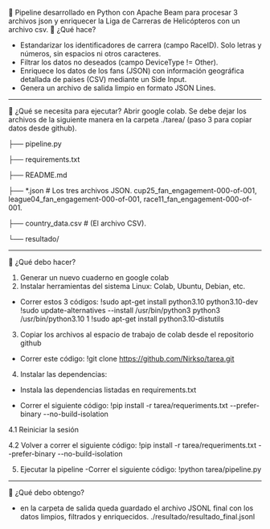 🚁 Pipeline desarrollado en Python con Apache Beam para procesar 3 archivos json y enriquecer la Liga de Carreras de Helicópteros con un archivo csv.
🚁 ¿Qué hace?
  * Estandarizar los identificadores de carrera (campo RaceID). Solo letras y números, sin espacios ni otros caracteres.
  * Filtrar los datos no deseados (campo DeviceType != Other).
  * Enriquece los datos de los fans (JSON) con información geográfica detallada de países (CSV) mediante un Side Input.
  * Genera un archivo de salida limpio en formato JSON Lines.
*********************************************************************************************************************************
🚁 ¿Qué se necesita para ejecutar?
Abrir google colab.
Se debe dejar los archivos de la siguiente manera en la carpeta ./tarea/ (paso 3 para copiar datos desde github).

├── pipeline.py

├── requirements.txt

├── README.md

├── *.json # Los tres archivos JSON. cup25_fan_engagement-000-of-001, league04_fan_engagement-000-of-001, race11_fan_engagement-000-of-001.

├── country_data.csv  # (El archivo CSV).

└── resultado/
*********************************************************************************************************************************
🚁 ¿Qué debo hacer?
1) Generar un nuevo cuaderno en google colab
2) Instalar herramientas del sistema Linux: Colab, Ubuntu, Debian, etc.
  - Correr estos 3  códigos:
!sudo apt-get install python3.10 python3.10-dev
!sudo update-alternatives --install /usr/bin/python3 python3 /usr/bin/python3.10 1
!sudo apt-get install python3.10-distutils

3) Copiar los archivos al espacio de trabajo de colab desde el repositorio github
  - Correr este código:
!git clone https://github.com/Nirkso/tarea.git
    
4) Instalar las dependencias:
  * Instala las dependencias listadas en requirements.txt
  - Correr el siguiente código:
!pip install -r tarea/requeriments.txt --prefer-binary --no-build-isolation

   4.1 Reiniciar la sesión

   4.2 Volver a correr el siguiente código:
!pip install -r tarea/requeriments.txt --prefer-binary --no-build-isolation

5) Ejecutar la pipeline
  -Correr el siguiente código:
   !python tarea/pipeline.py
*********************************************************************************************************************************
🚁 ¿Qué debo obtengo?
  * en la carpeta de salida queda guardado el archivo JSONL final con los datos limpios, filtrados y enriquecidos.
    ./resultado/resultado_final.jsonl
